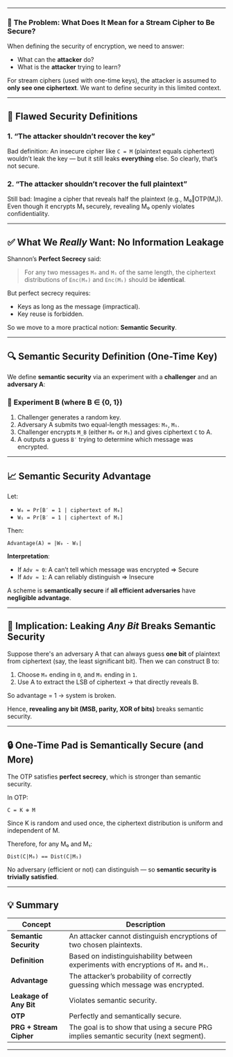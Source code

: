 
---

### 🔐 **The Problem: What Does It Mean for a Stream Cipher to Be Secure?**

When defining the security of encryption, we need to answer:

* What can the **attacker** do?
* What is the **attacker** trying to learn?

For stream ciphers (used with one-time keys), the attacker is assumed to **only see one ciphertext**. We want to define security in this limited context.

---

## 🚫 Flawed Security Definitions

### 1. **“The attacker shouldn’t recover the key”**

Bad definition: An insecure cipher like `C = M` (plaintext equals ciphertext) wouldn’t leak the key — but it still leaks **everything** else. So clearly, that’s not secure.

### 2. **“The attacker shouldn’t recover the full plaintext”**

Still bad: Imagine a cipher that reveals half the plaintext (e.g., M₀‖OTP(M₁)). Even though it encrypts M₁ securely, revealing M₀ openly violates confidentiality.

---

## ✅ What We *Really* Want: **No Information Leakage**

Shannon’s **Perfect Secrecy** said:

> For any two messages `M₀` and `M₁` of the same length, the ciphertext distributions of `Enc(M₀)` and `Enc(M₁)` should be **identical**.

But perfect secrecy requires:

* Keys as long as the message (impractical).
* Key reuse is forbidden.

So we move to a more practical notion: **Semantic Security**.

---

## 🔍 **Semantic Security Definition (One-Time Key)**

We define **semantic security** via an experiment with a **challenger** and an **adversary A**:

### 🔁 **Experiment B (where B ∈ {0, 1})**

1. Challenger generates a random key.
2. Adversary A submits two equal-length messages: `M₀`, `M₁`.
3. Challenger encrypts `M_B` (either `M₀` or `M₁`) and gives ciphertext `C` to A.
4. A outputs a guess `B′` trying to determine which message was encrypted.

---

## 📈 Semantic Security Advantage

Let:

* `W₀ = Pr[B′ = 1 | ciphertext of M₀]`
* `W₁ = Pr[B′ = 1 | ciphertext of M₁]`

Then:

```
Advantage(A) = |W₀ - W₁|
```

**Interpretation**:

* If `Adv ≈ 0`: A can’t tell which message was encrypted ⇒ Secure
* If `Adv ≈ 1`: A can reliably distinguish ⇒ Insecure

A scheme is **semantically secure** if **all efficient adversaries** have **negligible advantage**.

---

## 🧠 Implication: Leaking *Any Bit* Breaks Semantic Security

Suppose there's an adversary A that can always guess **one bit** of plaintext from ciphertext (say, the least significant bit). Then we can construct B to:

1. Choose `M₀` ending in `0`, and `M₁` ending in `1`.
2. Use A to extract the LSB of ciphertext → that directly reveals B.

So advantage = 1 → system is broken.

Hence, **revealing any bit (MSB, parity, XOR of bits)** breaks semantic security.

---

## 🔒 One-Time Pad is Semantically Secure (and More)

The OTP satisfies **perfect secrecy**, which is stronger than semantic security.

In OTP:

```
C = K ⊕ M
```

Since K is random and used once, the ciphertext distribution is uniform and independent of M.

Therefore, for any M₀ and M₁:

```
Dist(C|M₀) == Dist(C|M₁)
```

No adversary (efficient or not) can distinguish — so **semantic security is trivially satisfied**.

---

## 💡 Summary

| Concept                 | Description                                                                           |
| ----------------------- | ------------------------------------------------------------------------------------- |
| **Semantic Security**   | An attacker cannot distinguish encryptions of two chosen plaintexts.                  |
| **Definition**          | Based on indistinguishability between experiments with encryptions of `M₀` and `M₁`.  |
| **Advantage**           | The attacker’s probability of correctly guessing which message was encrypted.         |
| **Leakage of Any Bit**  | Violates semantic security.                                                           |
| **OTP**                 | Perfectly and semantically secure.                                                    |
| **PRG + Stream Cipher** | The goal is to show that using a secure PRG implies semantic security (next segment). |

---

